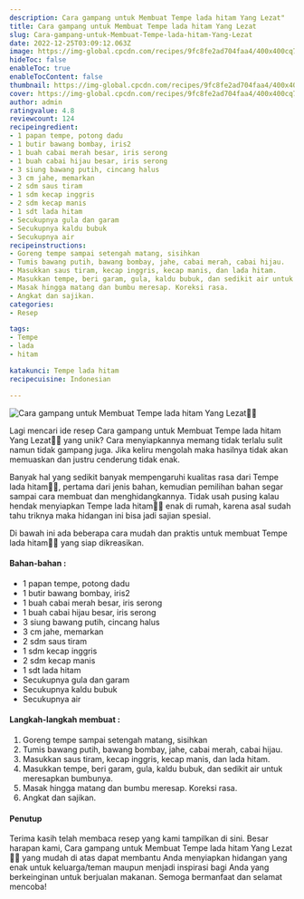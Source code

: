 ```yaml
---
description: Cara gampang untuk Membuat Tempe lada hitam Yang Lezat"
title: Cara gampang untuk Membuat Tempe lada hitam Yang Lezat
slug: Cara-gampang-untuk-Membuat-Tempe-lada-hitam-Yang-Lezat
date: 2022-12-25T03:09:12.063Z
image: https://img-global.cpcdn.com/recipes/9fc8fe2ad704faa4/400x400cq70/photo.jpg
hideToc: false
enableToc: true
enableTocContent: false
thumbnail: https://img-global.cpcdn.com/recipes/9fc8fe2ad704faa4/400x400cq70/photo.jpg
cover: https://img-global.cpcdn.com/recipes/9fc8fe2ad704faa4/400x400cq70/photo.jpg
author: admin
ratingvalue: 4.8
reviewcount: 124
recipeingredient:
- 1 papan tempe, potong dadu
- 1 butir bawang bombay, iris2
- 1 buah cabai merah besar, iris serong
- 1 buah cabai hijau besar, iris serong
- 3 siung bawang putih, cincang halus
- 3 cm jahe, memarkan
- 2 sdm saus tiram
- 1 sdm kecap inggris
- 2 sdm kecap manis
- 1 sdt lada hitam
- Secukupnya gula dan garam
- Secukupnya kaldu bubuk
- Secukupnya air
recipeinstructions:
- Goreng tempe sampai setengah matang, sisihkan
- Tumis bawang putih, bawang bombay, jahe, cabai merah, cabai hijau.
- Masukkan saus tiram, kecap inggris, kecap manis, dan lada hitam.
- Masukkan tempe, beri garam, gula, kaldu bubuk, dan sedikit air untuk meresapkan bumbunya.
- Masak hingga matang dan bumbu meresap. Koreksi rasa.
- Angkat dan sajikan.
categories:
- Resep

tags:
- Tempe
- lada
- hitam

katakunci: Tempe lada hitam
recipecuisine: Indonesian

---
```


![Cara gampang untuk Membuat Tempe lada hitam Yang Lezat👩‍🍳](https://img-global.cpcdn.com/recipes/9fc8fe2ad704faa4/400x400cq70/photo.jpg)

Lagi mencari ide resep Cara gampang untuk Membuat Tempe lada hitam Yang Lezat👩‍🍳 yang unik? Cara menyiapkannya memang tidak terlalu sulit namun tidak gampang juga. Jika keliru mengolah maka hasilnya tidak akan memuaskan dan justru cenderung tidak enak.

Banyak hal yang sedikit banyak mempengaruhi kualitas rasa dari Tempe lada hitam👩‍🍳, pertama dari jenis bahan, kemudian pemilihan bahan segar sampai cara membuat dan menghidangkannya. Tidak usah pusing kalau hendak menyiapkan Tempe lada hitam👩‍🍳 enak di rumah, karena asal sudah tahu triknya maka hidangan ini bisa jadi sajian spesial.

Di bawah ini ada beberapa cara mudah dan praktis untuk membuat Tempe lada hitam👩‍🍳 yang siap dikreasikan.

<!--inarticleads1-->

#### Bahan-bahan :

- 1 papan tempe, potong dadu
- 1 butir bawang bombay, iris2
- 1 buah cabai merah besar, iris serong
- 1 buah cabai hijau besar, iris serong
- 3 siung bawang putih, cincang halus
- 3 cm jahe, memarkan
- 2 sdm saus tiram
- 1 sdm kecap inggris
- 2 sdm kecap manis
- 1 sdt lada hitam
- Secukupnya gula dan garam
- Secukupnya kaldu bubuk
- Secukupnya air

<!--inarticleads2-->

#### Langkah-langkah membuat :

1. Goreng tempe sampai setengah matang, sisihkan
1. Tumis bawang putih, bawang bombay, jahe, cabai merah, cabai hijau.
1. Masukkan saus tiram, kecap inggris, kecap manis, dan lada hitam.
1. Masukkan tempe, beri garam, gula, kaldu bubuk, dan sedikit air untuk meresapkan bumbunya.
1. Masak hingga matang dan bumbu meresap. Koreksi rasa.
1. Angkat dan sajikan.

#### Penutup

Terima kasih telah membaca resep yang kami tampilkan di sini. Besar harapan kami, Cara gampang untuk Membuat Tempe lada hitam Yang Lezat👩‍🍳 yang mudah di atas dapat membantu Anda menyiapkan hidangan yang enak untuk keluarga/teman maupun menjadi inspirasi bagi Anda yang berkeinginan untuk berjualan makanan. Semoga bermanfaat dan selamat mencoba!